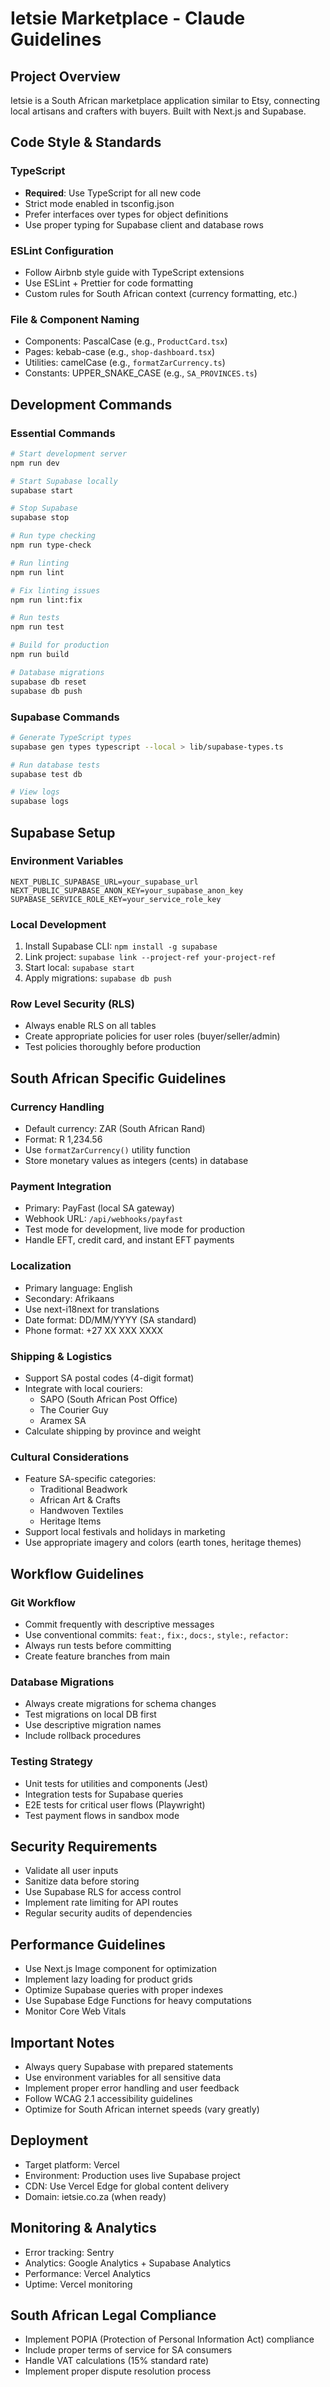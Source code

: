 # Ietsie Marketplace - Claude Guidelines

## Project Overview
Ietsie is a South African marketplace application similar to Etsy, connecting local artisans and crafters with buyers. Built with Next.js and Supabase.

## Code Style & Standards

### TypeScript
- **Required**: Use TypeScript for all new code
- Strict mode enabled in tsconfig.json
- Prefer interfaces over types for object definitions
- Use proper typing for Supabase client and database rows

### ESLint Configuration
- Follow Airbnb style guide with TypeScript extensions
- Use ESLint + Prettier for code formatting
- Custom rules for South African context (currency formatting, etc.)

### File & Component Naming
- Components: PascalCase (e.g., `ProductCard.tsx`)
- Pages: kebab-case (e.g., `shop-dashboard.tsx`)
- Utilities: camelCase (e.g., `formatZarCurrency.ts`)
- Constants: UPPER_SNAKE_CASE (e.g., `SA_PROVINCES.ts`)

## Development Commands

### Essential Commands
```bash
# Start development server
npm run dev

# Start Supabase locally
supabase start

# Stop Supabase
supabase stop

# Run type checking
npm run type-check

# Run linting
npm run lint

# Fix linting issues
npm run lint:fix

# Run tests
npm run test

# Build for production
npm run build

# Database migrations
supabase db reset
supabase db push
```

### Supabase Commands
```bash
# Generate TypeScript types
supabase gen types typescript --local > lib/supabase-types.ts

# Run database tests
supabase test db

# View logs
supabase logs
```

## Supabase Setup

### Environment Variables
```env
NEXT_PUBLIC_SUPABASE_URL=your_supabase_url
NEXT_PUBLIC_SUPABASE_ANON_KEY=your_supabase_anon_key
SUPABASE_SERVICE_ROLE_KEY=your_service_role_key
```

### Local Development
1. Install Supabase CLI: `npm install -g supabase`
2. Link project: `supabase link --project-ref your-project-ref`
3. Start local: `supabase start`
4. Apply migrations: `supabase db push`

### Row Level Security (RLS)
- Always enable RLS on all tables
- Create appropriate policies for user roles (buyer/seller/admin)
- Test policies thoroughly before production

## South African Specific Guidelines

### Currency Handling
- Default currency: ZAR (South African Rand)
- Format: R 1,234.56
- Use `formatZarCurrency()` utility function
- Store monetary values as integers (cents) in database

### Payment Integration
- Primary: PayFast (local SA gateway)
- Webhook URL: `/api/webhooks/payfast`
- Test mode for development, live mode for production
- Handle EFT, credit card, and instant EFT payments

### Localization
- Primary language: English
- Secondary: Afrikaans
- Use next-i18next for translations
- Date format: DD/MM/YYYY (SA standard)
- Phone format: +27 XX XXX XXXX

### Shipping & Logistics
- Support SA postal codes (4-digit format)
- Integrate with local couriers:
  - SAPO (South African Post Office)
  - The Courier Guy
  - Aramex SA
- Calculate shipping by province and weight

### Cultural Considerations
- Feature SA-specific categories:
  - Traditional Beadwork
  - African Art & Crafts
  - Handwoven Textiles
  - Heritage Items
- Support local festivals and holidays in marketing
- Use appropriate imagery and colors (earth tones, heritage themes)

## Workflow Guidelines

### Git Workflow
- Commit frequently with descriptive messages
- Use conventional commits: `feat:`, `fix:`, `docs:`, `style:`, `refactor:`
- Always run tests before committing
- Create feature branches from main

### Database Migrations
- Always create migrations for schema changes
- Test migrations on local DB first
- Use descriptive migration names
- Include rollback procedures

### Testing Strategy
- Unit tests for utilities and components (Jest)
- Integration tests for Supabase queries
- E2E tests for critical user flows (Playwright)
- Test payment flows in sandbox mode

## Security Requirements
- Validate all user inputs
- Sanitize data before storing
- Use Supabase RLS for access control
- Implement rate limiting for API routes
- Regular security audits of dependencies

## Performance Guidelines
- Use Next.js Image component for optimization
- Implement lazy loading for product grids
- Optimize Supabase queries with proper indexes
- Use Supabase Edge Functions for heavy computations
- Monitor Core Web Vitals

## Important Notes
- Always query Supabase with prepared statements
- Use environment variables for all sensitive data
- Implement proper error handling and user feedback
- Follow WCAG 2.1 accessibility guidelines
- Optimize for South African internet speeds (vary greatly)

## Deployment
- Target platform: Vercel
- Environment: Production uses live Supabase project
- CDN: Use Vercel Edge for global content delivery
- Domain: ietsie.co.za (when ready)

## Monitoring & Analytics
- Error tracking: Sentry
- Analytics: Google Analytics + Supabase Analytics
- Performance: Vercel Analytics
- Uptime: Vercel monitoring

## South African Legal Compliance
- Implement POPIA (Protection of Personal Information Act) compliance
- Include proper terms of service for SA consumers
- Handle VAT calculations (15% standard rate)
- Implement proper dispute resolution process